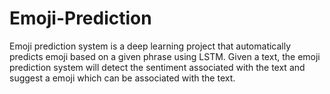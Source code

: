 # Emoji-Prediction
Emoji prediction system is a deep learning project that automatically predicts emoji based on a given phrase using LSTM. Given a text, the emoji prediction system will detect the sentiment associated with the text and suggest a emoji which can be associated with the text. 
